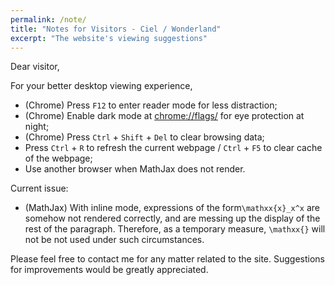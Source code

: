 ```yaml
---
permalink: /note/
title: "Notes for Visitors - Ciel / Wonderland"
excerpt: "The website's viewing suggestions"
---
```


Dear visitor,

For your better desktop viewing experience, 

- (Chrome) Press `F12` to enter reader mode for less distraction;
- (Chrome) Enable dark mode at [chrome://flags/](chrome://flags/) for eye protection at night;
- (Chrome) Press `Ctrl` + `Shift` + `Del` to clear browsing data;
- Press `Ctrl` + `R` to refresh the current webpage / `Ctrl` + `F5` to clear cache of the webpage;
- Use another browser when MathJax does not render.

Current issue:

- (MathJax) With inline mode,  expressions of the form`\mathxx{x}_x^x` are somehow not rendered correctly, and are messing up the display of the rest of the paragraph. Therefore, as a temporary measure, `\mathxx{}` will not be not used under such circumstances. 

Please feel free to contact me for any matter related to the site. Suggestions for improvements would be greatly appreciated.

